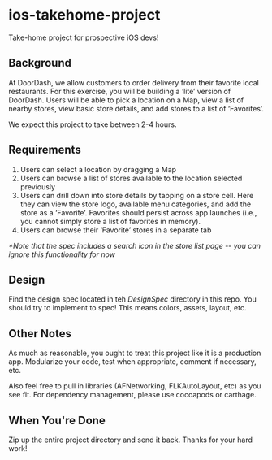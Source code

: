 # ios-takehome-project

Take-home project for prospective iOS devs!


Background
--------------------------
At DoorDash, we allow customers to order delivery from their favorite local restaurants. For this exercise, you will be building a ‘lite’ version of DoorDash. Users will be able to pick a location on a Map, view a list of nearby stores, view basic store details, and add stores to a list of ‘Favorites’.

We expect this project to take between 2-4 hours.

Requirements
--------------------------
1. Users can select a location by dragging a Map
2. Users can browse a list of stores available to the location selected previously
3. Users can drill down into store details by tapping on a store cell. Here they can view the store logo, available menu categories, and add the store as a ‘Favorite’. Favorites should persist across app launches (i.e., you cannot simply store a list of favorites in memory).
4. Users can browse their ‘Favorite’ stores in a separate tab

_*Note that the spec includes a search icon in the store list page -- you can ignore this functionality for now_ 


Design
--------------------------
Find the design spec located in teh _DesignSpec_ directory in this repo. You should try to implement to spec! This means colors, assets, layout, etc.


Other Notes
--------------------------
As much as reasonable, you ought to treat this project like it is a production app. Modularize your code, test when appropriate, comment if necessary, etc.

Also feel free to pull in libraries (AFNetworking, FLKAutoLayout, etc) as you see fit. For dependency management, please use cocoapods or carthage.

When You're Done
--------------------------
Zip up the entire project directory and send it back. Thanks for your hard work!
